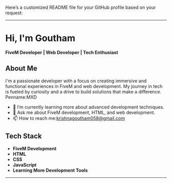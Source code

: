 Here’s a customized README file for your GitHub profile based on your request:

---

# Hi, I'm Goutham 

**FiveM Developer | Web Developer | Tech Enthusiast**


## About Me
I'm a passionate developer with a focus on creating immersive and functional experiences in FiveM and web development. My journey in tech is fueled by curiosity and a drive to build solutions that make a difference.
Penname:MXD
- 🌱 I’m currently learning more about advanced development techniques.
- 💬 Ask me about FiveM development, HTML, and web development.
- 📫 How to reach me:krishnagoutham058@gmail.com

## Tech Stack

- **FiveM Development**
- **HTML**
- **CSS**
- **JavaScript**
- **Learning More Development Tools**

---

